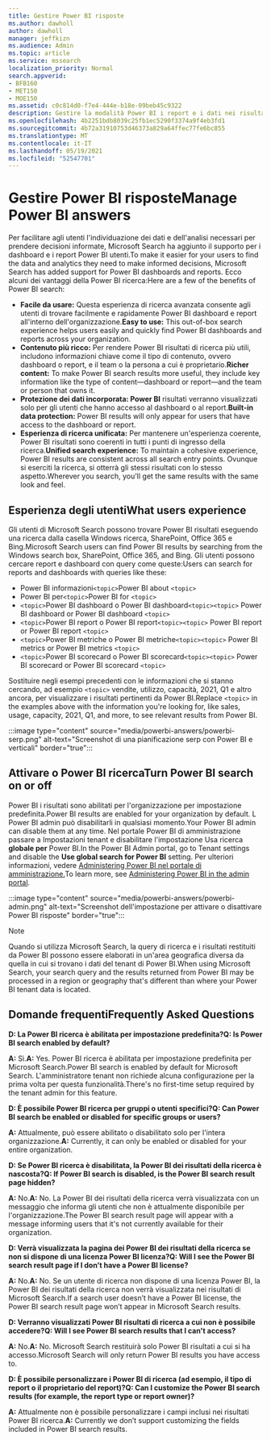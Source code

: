 ```yaml
---
title: Gestire Power BI risposte
ms.author: dawholl
author: dawholl
manager: jeffkizn
ms.audience: Admin
ms.topic: article
ms.service: mssearch
localization_priority: Normal
search.appverid:
- BFB160
- MET150
- MOE150
ms.assetid: c0c814d0-f7e4-444e-b18e-09beb45c9322
description: Gestire la modalità Power BI i report e i dati nei risultati di ricerca
ms.openlocfilehash: 4b2251bdb8039c25fb1ec5290f3374a9f4eb3fd1
ms.sourcegitcommit: 4b72a31910753d46373a829a64ffec77fe6bc855
ms.translationtype: MT
ms.contentlocale: it-IT
ms.lasthandoff: 05/19/2021
ms.locfileid: "52547701"
---
```

# <a name="manage-power-bi-answers"></a><span data-ttu-id="716c8-103">Gestire Power BI risposte</span><span class="sxs-lookup"><span data-stu-id="716c8-103">Manage Power BI answers</span></span>

<span data-ttu-id="716c8-104">Per facilitare agli utenti l'individuazione dei dati e dell'analisi necessari per prendere decisioni informate, Microsoft Search ha aggiunto il supporto per i dashboard e i report Power BI utenti.</span><span class="sxs-lookup"><span data-stu-id="716c8-104">To make it easier for your users to find the data and analytics they need to make informed decisions, Microsoft Search has added support for Power BI dashboards and reports.</span></span> <span data-ttu-id="716c8-105">Ecco alcuni dei vantaggi della Power BI ricerca:</span><span class="sxs-lookup"><span data-stu-id="716c8-105">Here are a few of the benefits of Power BI search:</span></span>

* <span data-ttu-id="716c8-106">**Facile da usare:** Questa esperienza di ricerca avanzata consente agli utenti di trovare facilmente e rapidamente Power BI dashboard e report all'interno dell'organizzazione.</span><span class="sxs-lookup"><span data-stu-id="716c8-106">**Easy to use:** This out-of-box search experience helps users easily and quickly find Power BI dashboards and reports across your organization.</span></span>
* <span data-ttu-id="716c8-107">**Contenuto più ricco:** Per rendere Power BI risultati di ricerca più utili, includono informazioni chiave come il tipo di contenuto, ovvero dashboard o report, e il team o la persona a cui è proprietario.</span><span class="sxs-lookup"><span data-stu-id="716c8-107">**Richer content:** To make Power BI search results more useful, they include key information like the type of content—dashboard or report—and the team or person that owns it.</span></span>
* <span data-ttu-id="716c8-108">**Protezione dei dati incorporata: Power BI** risultati verranno visualizzati solo per gli utenti che hanno accesso al dashboard o al report.</span><span class="sxs-lookup"><span data-stu-id="716c8-108">**Built-in data protection:** Power BI results will only appear for users that have access to the dashboard or report.</span></span>
* <span data-ttu-id="716c8-109">**Esperienza di ricerca unificata:** Per mantenere un'esperienza coerente, Power BI risultati sono coerenti in tutti i punti di ingresso della ricerca.</span><span class="sxs-lookup"><span data-stu-id="716c8-109">**Unified search experience:** To maintain a cohesive experience, Power BI results are consistent across all search entry points.</span></span> <span data-ttu-id="716c8-110">Ovunque si eserciti la ricerca, si otterrà gli stessi risultati con lo stesso aspetto.</span><span class="sxs-lookup"><span data-stu-id="716c8-110">Wherever you search, you'll get the same results with the same look and feel.</span></span>

## <a name="what-users-experience"></a><span data-ttu-id="716c8-111">Esperienza degli utenti</span><span class="sxs-lookup"><span data-stu-id="716c8-111">What users experience</span></span>

<span data-ttu-id="716c8-112">Gli utenti di Microsoft Search possono trovare Power BI risultati eseguendo una ricerca dalla casella Windows ricerca, SharePoint, Office 365 e Bing.</span><span class="sxs-lookup"><span data-stu-id="716c8-112">Microsoft Search users can find Power BI results by searching from the Windows search box, SharePoint, Office 365, and Bing.</span></span> <span data-ttu-id="716c8-113">Gli utenti possono cercare report e dashboard con query come queste:</span><span class="sxs-lookup"><span data-stu-id="716c8-113">Users can search for reports and dashboards with queries like these:</span></span>

* <span data-ttu-id="716c8-114">Power BI informazioni`<topic>`</span><span class="sxs-lookup"><span data-stu-id="716c8-114">Power BI about `<topic>`</span></span>
* <span data-ttu-id="716c8-115">Power BI per`<topic>`</span><span class="sxs-lookup"><span data-stu-id="716c8-115">Power BI for `<topic>`</span></span>
* <span data-ttu-id="716c8-116">`<topic>`Power BI dashboard o Power BI dashboard`<topic>`</span><span class="sxs-lookup"><span data-stu-id="716c8-116">`<topic>` Power BI dashboard or Power BI dashboard `<topic>`</span></span>
* <span data-ttu-id="716c8-117">`<topic>`Power BI report o Power BI report`<topic>`</span><span class="sxs-lookup"><span data-stu-id="716c8-117">`<topic>` Power BI report or Power BI report `<topic>`</span></span>
* <span data-ttu-id="716c8-118">`<topic>`Power BI metriche o Power BI metriche`<topic>`</span><span class="sxs-lookup"><span data-stu-id="716c8-118">`<topic>` Power BI metrics or Power BI metrics `<topic>`</span></span>
* <span data-ttu-id="716c8-119">`<topic>`Power BI scorecard o Power BI scorecard`<topic>`</span><span class="sxs-lookup"><span data-stu-id="716c8-119">`<topic>` Power BI scorecard or Power BI scorecard `<topic>`</span></span>

<span data-ttu-id="716c8-120">Sostituire negli esempi precedenti con le informazioni che si stanno cercando, ad esempio `<topic>` vendite, utilizzo, capacità, 2021, Q1 e altro ancora, per visualizzare i risultati pertinenti da Power BI.</span><span class="sxs-lookup"><span data-stu-id="716c8-120">Replace `<topic>` in the examples above with the information you're looking for, like sales, usage, capacity, 2021, Q1, and more, to see relevant results from Power BI.</span></span>

:::image type="content" source="media/powerbi-answers/powerbi-serp.png" alt-text="Screenshot di una pianificazione serp con Power BI e verticali" border="true":::

## <a name="turn-power-bi-search-on-or-off"></a><span data-ttu-id="716c8-122">Attivare o Power BI ricerca</span><span class="sxs-lookup"><span data-stu-id="716c8-122">Turn Power BI search on or off</span></span>

<span data-ttu-id="716c8-123">Power BI i risultati sono abilitati per l'organizzazione per impostazione predefinita.</span><span class="sxs-lookup"><span data-stu-id="716c8-123">Power BI results are enabled for your organization by default.</span></span> <span data-ttu-id="716c8-124">L Power BI admin può disabilitarli in qualsiasi momento.</span><span class="sxs-lookup"><span data-stu-id="716c8-124">Your Power BI admin can disable them at any time.</span></span> <span data-ttu-id="716c8-125">Nel portale Power BI di amministrazione passare a Impostazioni tenant e disabilitare l'impostazione Usa ricerca **globale per** Power BI.</span><span class="sxs-lookup"><span data-stu-id="716c8-125">In the Power BI Admin portal, go to Tenant settings and disable the **Use global search for Power BI** setting.</span></span> <span data-ttu-id="716c8-126">Per ulteriori informazioni, vedere [Administering Power BI nel portale di amministrazione.](/power-bi/admin/service-admin-portal#use-global-search-for-power-bi-preview)</span><span class="sxs-lookup"><span data-stu-id="716c8-126">To learn more, see [Administering Power BI in the admin portal](/power-bi/admin/service-admin-portal#use-global-search-for-power-bi-preview).</span></span>

:::image type="content" source="media/powerbi-answers/powerbi-admin.png" alt-text="Screenshot dell'impostazione per attivare o disattivare Power BI risposte" border="true":::

> [!NOTE]
> <span data-ttu-id="716c8-128">Quando si utilizza Microsoft Search, la query di ricerca e i risultati restituiti da Power BI possono essere elaborati in un'area geografica diversa da quella in cui si trovano i dati del tenant di Power BI.</span><span class="sxs-lookup"><span data-stu-id="716c8-128">When using Microsoft Search, your search query and the results returned from Power BI may be processed in a region or geography that's different than where your Power BI tenant data is located.</span></span>

## <a name="frequently-asked-questions"></a><span data-ttu-id="716c8-129">Domande frequenti</span><span class="sxs-lookup"><span data-stu-id="716c8-129">Frequently Asked Questions</span></span>

<span data-ttu-id="716c8-130">**D: La Power BI ricerca è abilitata per impostazione predefinita?**</span><span class="sxs-lookup"><span data-stu-id="716c8-130">**Q: Is Power BI search enabled by default?**</span></span>

<span data-ttu-id="716c8-131">**A:** Sì.</span><span class="sxs-lookup"><span data-stu-id="716c8-131">**A:** Yes.</span></span> <span data-ttu-id="716c8-132">Power BI ricerca è abilitata per impostazione predefinita per Microsoft Search.</span><span class="sxs-lookup"><span data-stu-id="716c8-132">Power BI search is enabled by default for Microsoft Search.</span></span> <span data-ttu-id="716c8-133">L'amministratore tenant non richiede alcuna configurazione per la prima volta per questa funzionalità.</span><span class="sxs-lookup"><span data-stu-id="716c8-133">There's no first-time setup required by the tenant admin for this feature.</span></span>

<span data-ttu-id="716c8-134">**D: È possibile Power BI ricerca per gruppi o utenti specifici?**</span><span class="sxs-lookup"><span data-stu-id="716c8-134">**Q: Can Power BI search be enabled or disabled for specific groups or users?**</span></span>

<span data-ttu-id="716c8-135">**A:** Attualmente, può essere abilitato o disabilitato solo per l'intera organizzazione.</span><span class="sxs-lookup"><span data-stu-id="716c8-135">**A:** Currently, it can only be enabled or disabled for your entire organization.</span></span>

<span data-ttu-id="716c8-136">**D: Se Power BI ricerca è disabilitata, la Power BI dei risultati della ricerca è nascosta?**</span><span class="sxs-lookup"><span data-stu-id="716c8-136">**Q: If Power BI search is disabled, is the Power BI search result page hidden?**</span></span>

<span data-ttu-id="716c8-137">**A:** No.</span><span class="sxs-lookup"><span data-stu-id="716c8-137">**A:** No.</span></span> <span data-ttu-id="716c8-138">La Power BI dei risultati della ricerca verrà visualizzata con un messaggio che informa gli utenti che non è attualmente disponibile per l'organizzazione.</span><span class="sxs-lookup"><span data-stu-id="716c8-138">The Power BI search result page will appear with a message informing users that it's not currently available for their organization.</span></span>

<span data-ttu-id="716c8-139">**D: Verrà visualizzata la pagina dei Power BI dei risultati della ricerca se non si dispone di una licenza Power BI licenza?**</span><span class="sxs-lookup"><span data-stu-id="716c8-139">**Q: Will I see the Power BI search result page if I don’t have a Power BI license?**</span></span>

<span data-ttu-id="716c8-140">**A:** No.</span><span class="sxs-lookup"><span data-stu-id="716c8-140">**A:** No.</span></span> <span data-ttu-id="716c8-141">Se un utente di ricerca non dispone di una licenza Power BI, la Power BI dei risultati della ricerca non verrà visualizzata nei risultati di Microsoft Search.</span><span class="sxs-lookup"><span data-stu-id="716c8-141">If a search user doesn’t have a Power BI license, the Power BI search result page won’t appear in Microsoft Search results.</span></span>

<span data-ttu-id="716c8-142">**D: Verranno visualizzati Power BI risultati di ricerca a cui non è possibile accedere?**</span><span class="sxs-lookup"><span data-stu-id="716c8-142">**Q: Will I see Power BI search results that I can't access?**</span></span>

<span data-ttu-id="716c8-143">**A:** No.</span><span class="sxs-lookup"><span data-stu-id="716c8-143">**A:** No.</span></span> <span data-ttu-id="716c8-144">Microsoft Search restituirà solo Power BI risultati a cui si ha accesso.</span><span class="sxs-lookup"><span data-stu-id="716c8-144">Microsoft Search will only return Power BI results you have access to.</span></span>

<span data-ttu-id="716c8-145">**D: È possibile personalizzare i Power BI di ricerca (ad esempio, il tipo di report o il proprietario del report)?**</span><span class="sxs-lookup"><span data-stu-id="716c8-145">**Q: Can I customize the Power BI search results (for example, the report type or report owner)?**</span></span>

<span data-ttu-id="716c8-146">**A:** Attualmente non è possibile personalizzare i campi inclusi nei risultati Power BI ricerca.</span><span class="sxs-lookup"><span data-stu-id="716c8-146">**A:** Currently we don’t support customizing the fields included in Power BI search results.</span></span>